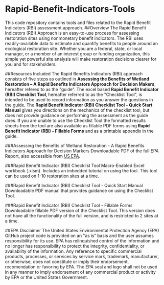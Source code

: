# Rapid-Benefit-Indicators-Tools
This code repository contains tools and files related to the Rapid Benefit Indicators (RBI) assessment approach.
##Overview
The Rapid Benefit Indicators (RBI) Approach is an easy-to-use process for assessing restoration sites using nonmonetary benefit indicators. The RBI uses readily-available data to estimate and quantify benefits to people around an ecological restoration site. Whether you are a federal, state, or local manager, or a member of an interest group or funding organization, this simple yet powerful site analysis will make restoration decisions clearer for you and for stakeholders.

##Resources Included
The Rapid Benefits Indicators (RBI) approach consists of five steps as outlined in **Assessing the Benefits of Wetland Restoration – A Rapid Benefits Indicators Approach for Decision Makers**, hereafter refered to as the "guide". The excel based **Rapid Benefit Indicator (RBI) Checklist Tool**, hereafter referred to as the "Checklist Tool", is intended to be used to record information as you answer the questions in the guide. The **Rapid Benefit Indicator (RBI) Checklist Tool - Quick Start Manual** gives you directions on the mechanics of the checklist tool, but does not provide guidance on performing the assessment as the guide does. If you are unable to use the Checklist Tool the formatted results sheets from the tool are also available as fillable PDF forms using **Rapid Benefit Indicator (RBI) - Fillable Forms** and as a printable appendix in the guide.

###Assessing the Benefits of Wetland Restoration - A Rapid Benefits Indicators Approach for Decision Markers
Downloadable PDF of the full EPA Report, also accessible from [US EPA](https://cfpub.epa.gov/si/si_public_record_report.cfm?dirEntryId=325010 "EPA Science Inventory").

###Rapid Benefit Indicator (RBI) Checklist Tool
Macro-Enabled Excel workbook (.xlsm). Includes an imbedded tutorial on using the tool. This tool can be used on 1-10 restoration sites at a time.

###Rapid Benefit Indicator (RBI) Checklist Tool - Quick Start Manual
Downloadable PDF manual that provides guidance on using the Checklist Tool.

###Rapid Benefit Indicator (RBI) Checklist Tool - Fillable Forms
Downloadable fillable PDF version of the Checklist Tool. This version does not have all the functionality of the full version, and is restricted to 2 sites at a time.

##EPA Disclaimer
The United States Environmental Protection Agency (EPA) GitHub project code is provided on an "as is" basis and the user assumes responsibility for its use. EPA has relinquished control of the information and no longer has responsibility to protect the integrity, confidentiality, or availability of the information. Any reference to specific commercial products, processes, or services by service mark, trademark, manufacturer, or otherwise, does not constitute or imply their endorsement, recomendation or favoring by EPA. The EPA seal and logo shall not be used in any manner to imply endorsement of any commercial product or activity by EPA or the United States Government.
